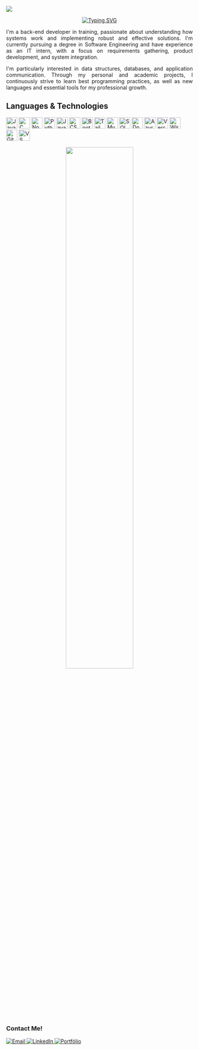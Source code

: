 <p align="left">
  <img src="https://img.shields.io/badge/Back--End%20Developer-0d1117?style=for-the-badge&logo=server&logoColor=white" />
</p>

<p align="center">
  <a href="https://readme-typing-svg.herokuapp.com">
    <img src="https://readme-typing-svg.herokuapp.com?color=00bfff&lines=Hey,+what's+up?;Marcelo+Henrique;MarcDevGuy127;Back-End+Developer;Software+Engineering+Student;Systems+Development+Technologist;IT+Assistant;" alt="Typing SVG" />
  </a>
</p>

<div align="justify">
  I'm a back-end developer in training, passionate about understanding how systems work and implementing robust and effective solutions. I'm currently pursuing a degree in Software Engineering and have experience as an IT intern, with a focus on requirements gathering, product development, and system integration.
  
  I'm particularly interested in data structures, databases, and application communication. Through my personal and academic projects, I continuously strive to learn best programming practices, as well as new languages and essential tools for my professional growth.
</div>


## Languages & Technologies

<p align="left">
  <img src="https://cdn.jsdelivr.net/gh/devicons/devicon/icons/java/java-original.svg" width="30" alt="Java"/>
  <img src="https://cdn.jsdelivr.net/gh/devicons/devicon/icons/c/c-original.svg" width="30" alt="C"/>
  <img src="https://cdn.jsdelivr.net/gh/devicons/devicon/icons/nodejs/nodejs-original.svg" width="30" alt="Node.js"/>
  <img src="https://cdn.jsdelivr.net/gh/devicons/devicon@latest/icons/python/python-original.svg" width="30" alt="Python"/>
  <img src="https://cdn.jsdelivr.net/gh/devicons/devicon/icons/javascript/javascript-original.svg" width="30" alt="JavaScript"/>
  <img src="https://cdn.jsdelivr.net/gh/devicons/devicon/icons/css3/css3-original.svg" width="30" alt="CSS3"/>
  <img src="https://cdn.jsdelivr.net/gh/devicons/devicon/icons/bootstrap/bootstrap-original.svg" width="30" alt="Bootstrap"/>
  <img src="https://camo.githubusercontent.com/abba501b95cfaf3f09d6547feb90ee82e26e92e273d23a057bd9d5a3e1e29b1c/68747470733a2f2f63646e2e6a7364656c6976722e6e65742f67682f64657669636f6e732f64657669636f6e406c61746573742f69636f6e732f7461696c77696e646373732f7461696c77696e646373732d6f726967696e616c2e737667" width="30" alt="Tailwind CSS"/>
  <img src="https://cdn.jsdelivr.net/gh/devicons/devicon/icons/mysql/mysql-original.svg" width="30" alt="MySQL"/>
  <img src="https://www.svgrepo.com/show/331760/sql-database-generic.svg" width="30" alt="SQL"/>
  <img src="https://cdn.jsdelivr.net/gh/devicons/devicon/icons/docker/docker-original.svg" width="30" alt="Docker"/>
  <img src="https://icon.icepanel.io/Technology/svg/Azure-Devops.svg" width="30" alt="Azure DevOps"/>
  <img src="https://cdn.jsdelivr.net/gh/devicons/devicon@latest/icons/vercel/vercel-original.svg" width="30" alt="Vercel"/>
  <img src="https://upload.wikimedia.org/wikipedia/commons/thumb/d/df/Wireshark_icon.svg/2048px-Wireshark_icon.svg.png" width="30" alt="Wireshark"/>
  <img src="https://cdn.jsdelivr.net/gh/devicons/devicon/icons/git/git-original.svg" width="30" alt="Git"/>
  <img src="https://cdn.jsdelivr.net/gh/devicons/devicon/icons/vscode/vscode-original.svg" width="30" alt="VS Code"/>
</p>


<p align="center">
  <img width="60%" src="https://github-profile-summary-cards.vercel.app/api/cards/profile-details?username=MarcDevGuy127&theme=tokyonight" />
</p>

### Contact Me!

<p align="left">
  <a href="mailto:marceloh.github@email.com" target="_blank" rel="noopener noreferrer">
    <img 
      src="https://img.shields.io/badge/Email-333333?style=for-the-badge&logo=gmail&logoColor=white" 
      alt="Email"
    />
  </a>
  <a href="https://linkedin.com/in/marcelo-henrique-costa-da-silva" target="_blank" rel="noopener noreferrer">
    <img 
      src="https://img.shields.io/badge/LinkedIn-0A66C2?style=for-the-badge&logo=linkedin&logoColor=white" 
      alt="LinkedIn"
    />
  </a>
  <a href="https://portfoliomh-phi.vercel.app/" target="_blank" rel="noopener noreferrer">
    <img 
      src="https://img.shields.io/badge/Portfolio-000000?style=for-the-badge&logo=vercel&logoColor=white" 
      alt="Portfólio"
    />
  </a>
</p>
